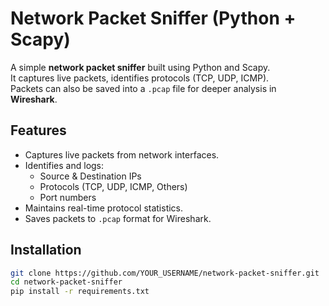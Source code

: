 # Network Packet Sniffer (Python + Scapy)

A simple **network packet sniffer** built using Python and Scapy.  
It captures live packets, identifies protocols (TCP, UDP, ICMP).  
Packets can also be saved into a `.pcap` file for deeper analysis in **Wireshark**.

##  Features
- Captures live packets from network interfaces.
- Identifies and logs:
  - Source & Destination IPs
  - Protocols (TCP, UDP, ICMP, Others)
  - Port numbers
- Maintains real-time protocol statistics.
- Saves packets to `.pcap` format for Wireshark.

##  Installation
```bash
git clone https://github.com/YOUR_USERNAME/network-packet-sniffer.git
cd network-packet-sniffer
pip install -r requirements.txt
